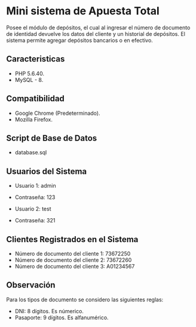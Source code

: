 # Mini sistema de Apuesta Total
Posee el módulo de depósitos, el cual al ingresar el número de documento de identidad devuelve los datos del cliente y un historial de depósitos. El sistema permite agregar depósitos bancarios o en efectivo.

## Caracteristicas

  * PHP 5.6.40.
  * MySQL - 8.

## Compatibilidad

  * Google Chrome (Predeterminado).
  * Mozilla Firefox.

## Script de Base de Datos

  * database.sql

## Usuarios del Sistema

  * Usuario 1: admin 
  * Contraseña: 123

  * Usuario 2: test 
  * Contraseña: 321

## Clientes Registrados en el Sistema

  * Número de documento del cliente 1: 73672250
  * Número de documento del cliente 2: 73672260 
  * Número de documento del cliente 3: A01234567

## Observación
  Para los tipos de documento se considero las siguientes reglas:
  
  * DNI: 8 dígitos. Es númerico.
  * Pasaporte: 9 dígitos. Es alfanumérico.
  
